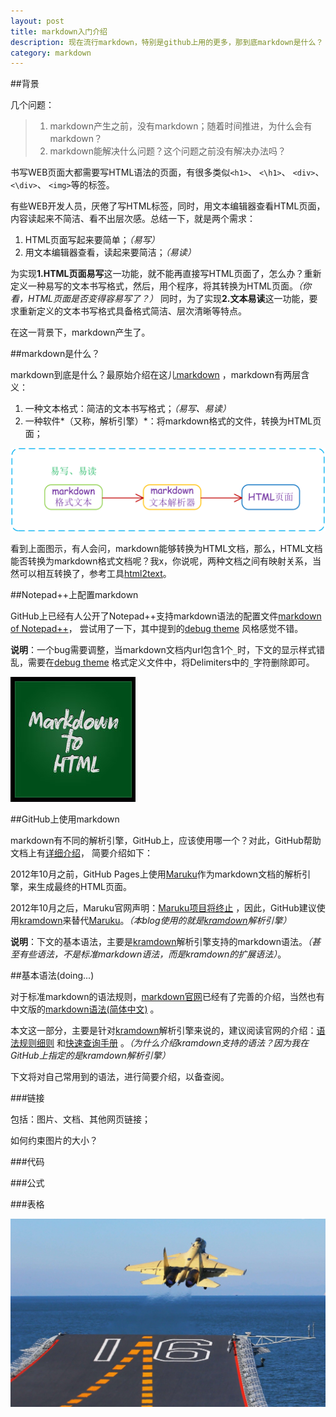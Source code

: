 ```yaml
---
layout: post
title: markdown入门介绍
description: 现在流行markdown，特别是github上用的更多，那到底markdown是什么？
category: markdown
---
```


##背景

几个问题：

> 1. markdown产生之前，没有markdown；随着时间推进，为什么会有markdown？
> 2. markdown能解决什么问题？这个问题之前没有解决办法吗？

书写WEB页面大都需要写HTML语法的页面，有很多类似`<h1>`、 `<\h1>`、 `<div>`、 `<\div>`、 `<img>`等的标签。

有些WEB开发人员，厌倦了写HTML标签，同时，用文本编辑器查看HTML页面，内容读起来不简洁、看不出层次感。总结一下，就是两个需求：

1. HTML页面写起来要简单；*（易写）*
2. 用文本编辑器查看，读起来要简洁；*（易读）*

为实现**1.HTML页面易写**这一功能，就不能再直接写HTML页面了，怎么办？重新定义一种易写的文本书写格式，然后，用个程序，将其转换为HTML页面。*（你看，HTML页面是否变得容易写了？）*
同时，为了实现**2.文本易读**这一功能，要求重新定义的文本书写格式具备格式简洁、层次清晰等特点。

在这一背景下，markdown产生了。

##markdown是什么？

markdown到底是什么？最原始介绍在这儿[markdown] ，markdown有两层含义：

1. 一种文本格式：简洁的文本书写格式；*（易写、易读）*
2. 一种软件*（又称，解析引擎）*：将markdown格式的文件，转换为HTML页面；

![markdown-and-html](/images/introduction-to-markdown/markdown-and-html.png)

看到上面图示，有人会问，markdown能够转换为HTML文档，那么，HTML文档能否转换为markdown格式文档呢？我x，你说呢，两种文档之间有映射关系，当然可以相互转换了，参考工具[html2text](http://www.aaronsw.com/2002/html2text/)。 


##Notepad++上配置markdown

GitHub上已经有人公开了Notepad++支持markdown语法的配置文件[markdown of Notepad++](https://github.com/thomsmits/markdown_npp)， 尝试用了一下，其中提到的[debug theme](https://raw.github.com/thomsmits/markdown_npp/master/debug_theme/userDefineLang.xml) 风格感觉不错。

__说明__：一个bug需要调整，当markdown文档内url包含1个`_`时，下文的显示样式错乱，需要在[debug theme](https://raw.github.com/thomsmits/markdown_npp/master/debug_theme/userDefineLang.xml) 格式定义文件中，将Delimiters中的`_`字符删除即可。

![markdown-to-html](/images/introduction-to-markdown/markdown-to-html.jpg)


##GitHub上使用markdown

markdown有不同的解析引擎，GitHub上，应该使用哪一个？对此，GitHub帮助文档上有[详细介绍](https://help.github.com/articles/migrating-your-pages-site-from-maruku)， 简要介绍如下：

2012年10月之前，GitHub Pages上使用[Maruku]作为markdown文档的解析引擎，来生成最终的HTML页面。

2012年10月之后，Maruku官网声明：[Maruku项目将终止](http://benhollis.net/blog/2013/10/20/maruku-is-obsolete/) ，因此，GitHub建议使用[kramdown]来替代[Maruku]。*（本blog使用的就是[kramdown]解析引擎）*

__说明__：下文的基本语法，主要是[kramdown]解析引擎支持的markdown语法。*（甚至有些语法，不是标准markdown语法，而是kramdown的扩展语法）*。

##基本语法(doing...)

对于标准markdown的语法规则，[markdown官网][markdown]已经有了完善的介绍，当然也有中文版的[markdown语法(简体中文)](http://wowubuntu.com/markdown/) 。

本文这一部分，主要是针对[kramdown]解析引擎来说的，建议阅读官网的介绍：[语法规则细则](http://kramdown.gettalong.org/syntax.html) 和[快速查询手册](http://kramdown.gettalong.org/quickref.html) 。*（为什么介绍kramdown支持的语法？因为我在GitHub上指定的是kramdown解析引擎）*

下文将对自己常用到的语法，进行简要介绍，以备查阅。

###链接

包括：图片、文档、其他网页链接；

如何约束图片的大小？



###代码




###公式




###表格

![chinese-carrier](/images/introduction-to-markdown/chinese-carrier.jpg)

[Maruku]:	https://github.com/bhollis/maruku/
[kramdown]:	http://kramdown.gettalong.org/ "kramdown"
[markdown]:	http://daringfireball.net/projects/markdown/ "original markdown introduction"
[NingG]:    http://ningg.github.com  "NingG"
